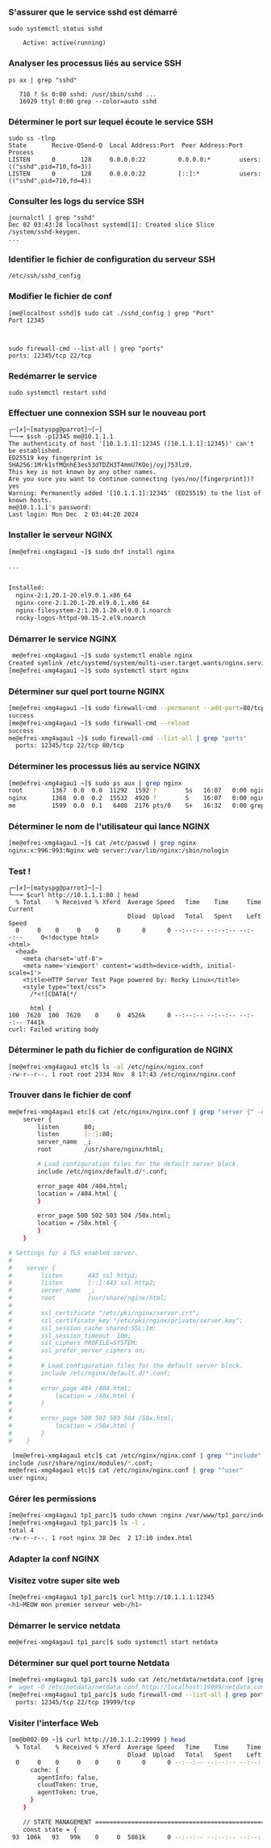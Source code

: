 ### S'assurer que le service sshd est démarré

```
sudo systemctl status sshd

    Active: active(running)
```


### Analyser les processus liés au service SSH

 ```
ps ax | grep "sshd"

    710 ? Ss 0:00 sshd: /usr/sbin/sshd ...
    16929 ttyl 0:00 grep --color=auto sshd
```
###  Déterminer le port sur lequel écoute le service SSH


```
sudo ss -tlnp
State       Recive-QSend-Q  Local Address:Port  Peer Address:Port Process
LISTEN      0       128     0.0.0.0:22         0.0.0.0:*        users:(("sshd",pid=710,fd=3))
LISTEN      0       128     0.0.0.0:22         [::]:*           users:(("sshd",pid=710,fd=4))
```

###  Consulter les logs du service SSH

```
journalctl | grep "sshd"
Dec 02 03:43:28 localhost systemd[1]: Created slice Slice /system/sshd-keygen.
...
```
###  Identifier le fichier de configuration du serveur SSH
```
/etc/ssh/sshd_config
```

###  Modifier le fichier de conf
```
[me@localhost sshd]$ sudo cat ./sshd_config | grep "Port"
Port 12345



sudo firewall-cmd --list-all | grep "ports" 
ports: 12345/tcp 22/tcp
``` 

###  Redémarrer le service

```
sudo systemctl restart sshd
```

###  Effectuer une connexion SSH sur le nouveau port

```
┌─[✗]─[matyspg@parrot]─[~]
└──╼ $ssh -p12345 me@10.1.1.1
The authenticity of host '[10.1.1.1]:12345 ([10.1.1.1]:12345)' can't be established.
ED25519 key fingerprint is SHA256:1Mrk1sfMQnhE3es53dTDZH3T4mmU7KOoj/oyj753lz0.
This key is not known by any other names.
Are you sure you want to continue connecting (yes/no/[fingerprint])? yes
Warning: Permanently added '[10.1.1.1]:12345' (ED25519) to the list of known hosts.
me@10.1.1.1's password: 
Last login: Mon Dec  2 03:44:20 2024
```

###  Installer le serveur NGINX

```bash
[me@efrei-xmg4agau1 ~]$ sudo dnf install nginx

...


Installed:
  nginx-2:1.20.1-20.el9.0.1.x86_64                                              
  nginx-core-2:1.20.1-20.el9.0.1.x86_64                                         
  nginx-filesystem-2:1.20.1-20.el9.0.1.noarch                                   
  rocky-logos-httpd-90.15-2.el9.noarch         
  ```


  ###  Démarrer le service NGINX    

  ```bash
   me@efrei-xmg4agau1 ~]$ sudo systemctl enable nginx
Created symlink /etc/systemd/system/multi-user.target.wants/nginx.service → /usr/lib/systemd/system/nginx.service.
[me@efrei-xmg4agau1 ~]$ sudo systemctl start nginx
```

###  Déterminer sur quel port tourne NGINX
```bash
[me@efrei-xmg4agau1 ~]$ sudo firewall-cmd --permanent --add-port=80/tcp
success
[me@efrei-xmg4agau1 ~]$ sudo firewall-cmd --reload
success
me@efrei-xmg4agau1 ~]$ sudo firewall-cmd --list-all | grep "ports"
  ports: 12345/tcp 22/tcp 80/tcp
```
###  Déterminer les processus liés au service NGINX

```bash
[me@efrei-xmg4agau1 ~]$ sudo ps aux | grep nginx
root        1367  0.0  0.0  11292  1592 ?        Ss   16:07   0:00 nginx: master process /usr/sbin/nginx
nginx       1368  0.0  0.2  15532  4920 ?        S    16:07   0:00 nginx: worker process
me          1599  0.0  0.1   6408  2176 pts/0    S+   16:32   0:00 grep --color=auto nginx
```

###  Déterminer le nom de l'utilisateur qui lance NGINX

```bash
[me@efrei-xmg4agau1 ~]$ cat /etc/passwd | grep nginx
nginx:x:996:993:Nginx web server:/var/lib/nginx:/sbin/nologin
```

### Test !

```
┌─[✗]─[matyspg@parrot]─[~]
└──╼ $curl http://10.1.1.1:80 | head
  % Total    % Received % Xferd  Average Speed   Time    Time     Time  Current
                                 Dload  Upload   Total   Spent    Left  Speed
  0     0    0     0    0     0      0      0 --:--:-- --:--:-- --:--:--     0<!doctype html>
<html>
  <head>
    <meta charset='utf-8'>
    <meta name='viewport' content='width=device-width, initial-scale=1'>
    <title>HTTP Server Test Page powered by: Rocky Linux</title>
    <style type="text/css">
      /*<![CDATA[*/
      
      html {
100  7620  100  7620    0     0  4526k      0 --:--:-- --:--:-- --:--:-- 7441k
curl: Failed writing body
```

###  Déterminer le path du fichier de configuration de NGINX

```bash
[me@efrei-xmg4agau1 etc]$ ls -al /etc/nginx/nginx.conf
-rw-r--r--. 1 root root 2334 Nov  8 17:43 /etc/nginx/nginx.conf
```

###  Trouver dans le fichier de conf

```bash
me@efrei-xmg4agau1 etc]$ cat /etc/nginx/nginx.conf | grep "server {" -A 25
    server {
        listen       80;
        listen       [::]:80;
        server_name  _;
        root         /usr/share/nginx/html;

        # Load configuration files for the default server block.
        include /etc/nginx/default.d/*.conf;

        error_page 404 /404.html;
        location = /404.html {
        }

        error_page 500 502 503 504 /50x.html;
        location = /50x.html {
        }
    }

# Settings for a TLS enabled server.
#
#    server {
#        listen       443 ssl http2;
#        listen       [::]:443 ssl http2;
#        server_name  _;
#        root         /usr/share/nginx/html;
#
#        ssl_certificate "/etc/pki/nginx/server.crt";
#        ssl_certificate_key "/etc/pki/nginx/private/server.key";
#        ssl_session_cache shared:SSL:1m;
#        ssl_session_timeout  10m;
#        ssl_ciphers PROFILE=SYSTEM;
#        ssl_prefer_server_ciphers on;
#
#        # Load configuration files for the default server block.
#        include /etc/nginx/default.d/*.conf;
#
#        error_page 404 /404.html;
#            location = /40x.html {
#        }
#
#        error_page 500 502 503 504 /50x.html;
#            location = /50x.html {
#        }
#    }

 [me@efrei-xmg4agau1 etc]$ cat /etc/nginx/nginx.conf | grep "^include"
include /usr/share/nginx/modules/*.conf;
me@efrei-xmg4agau1 etc]$ cat /etc/nginx/nginx.conf | grep "^user"
user nginx;
```
 ### Gérer les permissions
```bash
[me@efrei-xmg4agau1 tp1_parc]$ sudo chown :nginx /var/www/tp1_parc/index.html
[me@efrei-xmg4agau1 tp1_parc]$ ls -l .
total 4
-rw-r--r--. 1 root nginx 38 Dec  2 17:10 index.html
```

###  Adapter la conf NGINX
###  Visitez votre super site web

```bash
[me@efrei-xmg4agau1 tp1_parc]$ curl http://10.1.1.1:12345
<h1>MEOW mon premier serveur web</h1>
```
### Démarrer le service netdata
```bash
me@efrei-xmg4agau1 tp1_parc]$ sudo systemctl start netdata
```

###  Déterminer sur quel port tourne Netdata

```bash
[me@efrei-xmg4agau1 tp1_parc]$ sudo cat /etc/netdata/netdata.conf |grep "wget"
#  wget -O /etc/netdata/netdata.conf http://localhost:19999/netdata.conf
[me@efrei-xmg4agau1 tp1_parc]$ sudo firewall-cmd --list-all | grep ports
  ports: 12345/tcp 22/tcp 19999/tcp

```

###  Visiter l'interface Web

```bash
[me@b002-09 ~]$ curl http://10.1.1.2:19999 | head 
  % Total    % Received % Xferd  Average Speed   Time    Time     Time  Current
                                 Dload  Upload   Total   Spent    Left  Speed
  0     0    0     0    0     0      0      0 --:--:-- --:--:-- --:--:--     0<!doctype html><html lang="en" dir="ltr"><head><meta charset="utf-8"/><title>Netdata</title><script>const CONFIG = {
      cache: {
        agentInfo: false,
        cloudToken: true,
        agentToken: true,
      }
    }

    // STATE MANAGEMENT ======================================================================== //
    const state = {
 93  106k   93   99k    0     0  5861k      0 --:--:-- --:--:-- --:--:-- 5861k
```